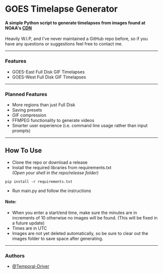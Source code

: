 # GOES Timelapse Generator
#### A simple Python script to generate timelapses from images found at NOAA's [CDN](https://cdn.star.nesdis.noaa.gov/GOES16/)

Heavily W.I.P, and I've never maintained a GitHub repo before, so if you have any questions or suggestions feel free to contact me.
___
### Features

- GOES-East Full Disk GIF Timelapses
- GOES-West Full Disk GIF Timelapses
___
### Planned Features
- More regions than just Full Disk
- Saving presets
- GIF compression
- FFMPEG functionality to generate videos
- Smarter user experience (i.e. command line usage rather than input prompts)
---
## How To Use
- Clone the repo or download a release
- Install the required libraries from requirements.txt  
*(Open your shell in the repo/release folder)*
```shell
pip install -r requirements.txt
```
- Run main.py and follow the instructions
#### Note:
- When you enter a start/end time, make sure the minutes are in increments of 10 otherwise no images will be found. (This will be fixed in a future update)
- Times are in UTC
- Images are not yet deleted automatically, so be sure to clear out the images folder to save space after generating.
___
### Authors

- [@Temporal-Driver](https://www.github.com/temporal-driver)